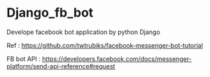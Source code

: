 # Django_fb_bot



Develope facebook bot application by python Django 


Ref : 
https://github.com/twtrubiks/facebook-messenger-bot-tutorial

FB bot API :
https://developers.facebook.com/docs/messenger-platform/send-api-reference#request
